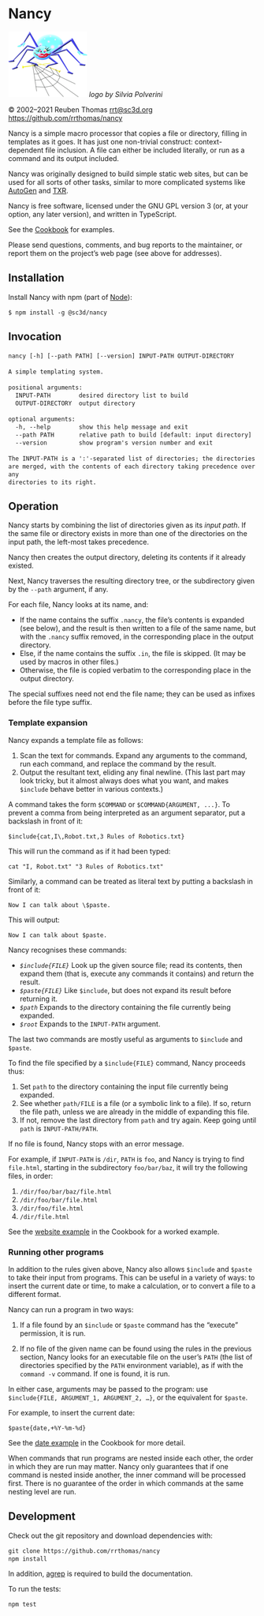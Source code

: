 # Nancy

![logo](logo/nancy-small.png) _logo by Silvia Polverini_

© 2002–2021 Reuben Thomas <rrt@sc3d.org>  
<https://github.com/rrthomas/nancy>

Nancy is a simple macro processor that copies a file or directory, filling
in templates as it goes. It has just one non-trivial construct:
context-dependent file inclusion. A file can either be included literally,
or run as a command and its output included.

Nancy was originally designed to build simple static web sites, but can be
used for all sorts of other tasks, similar to more complicated systems like
[AutoGen] and [TXR].

[AutoGen]: http://autogen.sourceforge.net
[TXR]: http://www.nongnu.org/txr

Nancy is free software, licensed under the GNU GPL version 3 (or, at your
option, any later version), and written in TypeScript.

See the [Cookbook](Cookbook.md) for examples.

Please send questions, comments, and bug reports to the maintainer, or
report them on the project’s web page (see above for addresses).

## Installation

Install Nancy with npm (part of [Node](https://nodejs.org/en/)):

```
$ npm install -g @sc3d/nancy
```

## Invocation

```
nancy [-h] [--path PATH] [--version] INPUT-PATH OUTPUT-DIRECTORY

A simple templating system.

positional arguments:
  INPUT-PATH        desired directory list to build
  OUTPUT-DIRECTORY  output directory

optional arguments:
  -h, --help        show this help message and exit
  --path PATH       relative path to build [default: input directory]
  --version         show program's version number and exit

The INPUT-PATH is a ':'-separated list of directories; the directories
are merged, with the contents of each directory taking precedence over any
directories to its right.
```

## Operation <a name="operation"></a>

Nancy starts by combining the list of directories given as its _input path_.
If the same file or directory exists in more than one of the directories on
the input path, the left-most takes precedence.

Nancy then creates the output directory, deleting its contents if it already
existed.

Next, Nancy traverses the resulting directory tree, or the subdirectory
given by the `--path` argument, if any.

For each file, Nancy looks at its name, and:

+ If the name contains the suffix `.nancy`, the file’s contents is expanded
  (see below), and the result is then written to a file of the same name,
  but with the `.nancy` suffix removed, in the corresponding place in the
  output directory.
+ Else, if the name contains the suffix `.in`, the file is skipped. (It may
  be used by macros in other files.)
+ Otherwise, the file is copied verbatim to the corresponding place in the
  output directory.

The special suffixes need not end the file name; they can be used as infixes
before the file type suffix.

### Template expansion

Nancy expands a template file as follows:

1. Scan the text for commands. Expand any arguments to the command, run each
   command, and replace the command by the result.
2. Output the resultant text, eliding any final newline. (This last part may
   look tricky, but it almost always does what you want, and makes
   `$include` behave better in various contexts.)

A command takes the form `$COMMAND` or `$COMMAND{ARGUMENT, ...}`. To
prevent a comma from being interpreted as an argument separator, put a
backslash in front of it:

```
$include{cat,I\,Robot.txt,3 Rules of Robotics.txt}
```

This will run the command as if it had been typed:

```
cat "I, Robot.txt" "3 Rules of Robotics.txt"
```

Similarly, a command can be treated as literal text by putting a backslash
in front of it:

```
Now I can talk about \$paste.
```

This will output:

```
Now I can talk about $paste.
```

Nancy recognises these commands:

* *`$include{FILE}`* Look up the given source file; read its contents, then
  expand them (that is, execute any commands it contains) and return the
  result.
* *`$paste{FILE}`* Like `$include`, but does not expand its result before
  returning it.
* *`$path`* Expands to the directory containing the file currently being
  expanded.
* *`$root`* Expands to the `INPUT-PATH` argument.

The last two commands are mostly useful as arguments to `$include` and
`$paste`.

To find the file specified by a `$include{FILE}` command, Nancy proceeds
thus:

1. Set `path` to the directory containing the input file currently being
   expanded.
2. See whether `path/FILE` is a file (or a symbolic link to a file). If so,
   return the file path, unless we are already in the middle of expanding
   this file.
3. If not, remove the last directory from `path` and try again. Keep going
   until `path` is `INPUT-PATH/PATH`.

If no file is found, Nancy stops with an error message.

For example, if `INPUT-PATH` is `/dir`, `PATH` is `foo`, and Nancy is trying
to find `file.html`, starting in the subdirectory `foo/bar/baz`, it will try
the following files, in order:

1. `/dir/foo/bar/baz/file.html`
2. `/dir/foo/bar/file.html`
3. `/dir/foo/file.html`
4. `/dir/file.html`

See the [website example](Cookbook.md#website-example) in the Cookbook for a
worked example.

### Running other programs

In addition to the rules given above, Nancy also allows `$include` and
`$paste` to take their input from programs. This can be useful in a variety
of ways: to insert the current date or time, to make a calculation, or to
convert a file to a different format.

Nancy can run a program in two ways:

1. If a file found by an `$include` or `$paste` command has the “execute”
   permission, it is run.

2. If no file of the given name can be found using the rules in the previous
   section, Nancy looks for an executable file on the user’s `PATH` (the
   list of directories specified by the `PATH` environment variable), as if
   with the `command -v` command. If one is found, it is run.

In either case, arguments may be passed to the program: use
`$include{FILE, ARGUMENT_1, ARGUMENT_2, …}`, or the equivalent for `$paste`.

For example, to insert the current date:

```
$paste{date,+%Y-%m-%d}
```

See the [date example](Cookbook.md#date-example) in the Cookbook for more
detail.

When commands that run programs are nested inside each other, the order in
which they are run may matter. Nancy only guarantees that if one command is
nested inside another, the inner command will be processed first. There is
no guarantee of the order in which commands at the same nesting level are
run.

[FIXME]: # (Add example where this is significant)

## Development

Check out the git repository and download dependencies with:

```
git clone https://github.com/rrthomas/nancy
npm install
```

In addition, [agrep](https://www.tgries.de/agrep/) is required to build the
documentation.

To run the tests:

```
npm test
```
